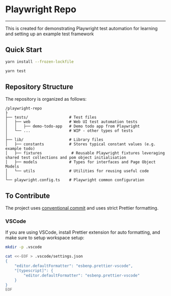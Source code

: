 # Playwright Repo

---

This is created for demonstrating Playwright test automation for learning and setting up an example test framework

## Quick Start

```bash
yarn install --frozen-lockfile

yarn test
```

## Repository Structure

The repository is organized as follows:

```
/playwright-repo
├
├── tests/                  # Test files
│   ├── web                 # Web UI test automation tests
│   │   ├── demo-todo-app   # Demo todo app from Playwright
│   └── ...                 # WIP - other types of tests
│
├── lib/                    # Library files
│   ├── constants           # Stores typical constant values (e.g. example todo)
│   ├── fixtures             # Reusable Playwright fixtures leveraging shared test collections and pom object initialisation
│   ├── models              # Types for interfaces and Page Object Models
│   └── utils               # Utilities for reusing useful code
│
└── playwright.config.ts    # Playwright common configuration
```

## To Contribute

The project uses [conventional commit](https://www.conventionalcommits.org/en/v1.0.0/#summary) and uses strict Prettier formatting.

### VSCode

If you are using VSCode, install Prettier extension for auto formatting, and make sure to setup workspace setup:

```bash
mkdir -p .vscode

cat <<-EOF > .vscode/settings.json
{
    "editor.defaultFormatter": "esbenp.prettier-vscode",
    "[typescript]": {
        "editor.defaultFormatter": "esbenp.prettier-vscode"
    }
}
EOF
```
